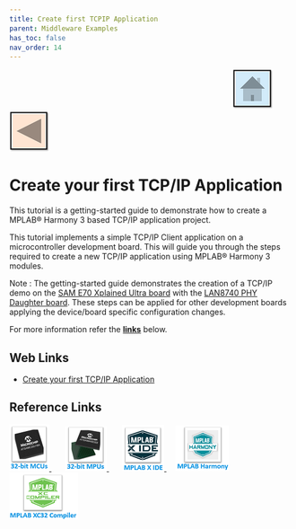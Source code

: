 ```yaml
---
title: Create first TCPIP Application
parent: Middleware Examples
has_toc: false
nav_order: 14
---
```


&nbsp;&nbsp;&nbsp;&nbsp;&nbsp;&nbsp;&nbsp;&nbsp;&nbsp;&nbsp;&nbsp;&nbsp;&nbsp;&nbsp;&nbsp;&nbsp;&nbsp;&nbsp;&nbsp;&nbsp;&nbsp;&nbsp;&nbsp;&nbsp;&nbsp;&nbsp;&nbsp;&nbsp; &nbsp;&nbsp;&nbsp;&nbsp;&nbsp;&nbsp;&nbsp;&nbsp;&nbsp;&nbsp;&nbsp;&nbsp;&nbsp;&nbsp;&nbsp;&nbsp;&nbsp;&nbsp;&nbsp;&nbsp;&nbsp;&nbsp;&nbsp;&nbsp;&nbsp;&nbsp;&nbsp;&nbsp;&nbsp;&nbsp;&nbsp;&nbsp;&nbsp;&nbsp;&nbsp;&nbsp;&nbsp;&nbsp;&nbsp;&nbsp;&nbsp;&nbsp;&nbsp;&nbsp;&nbsp;&nbsp;&nbsp;&nbsp;&nbsp;&nbsp;&nbsp;&nbsp;&nbsp;&nbsp;&nbsp;&nbsp;&nbsp;&nbsp;&nbsp;&nbsp;&nbsp;&nbsp;&nbsp;&nbsp;&nbsp;&nbsp;&nbsp;&nbsp;&nbsp;&nbsp;&nbsp;&nbsp;[<img src="../../r_images/quick_home.png" title="Home">](../../../readme.md) [<img src="../../r_images/quick_back.png"  title="Back">](../readme.md)

# Create your first TCP/IP Application

This tutorial is a getting-started guide to demonstrate how to create a MPLAB® Harmony 3 based TCP/IP application project.

This tutorial implements a simple TCP/IP Client application on a microcontroller development board. This will guide you through the steps required to create a new TCP/IP application using MPLAB® Harmony 3 modules.

Note : The getting-started guide demonstrates the creation of a TCP/IP demo on the <a href="https://www.microchip.com/Developmenttools/ProductDetails/DM320113" target="_blank">SAM E70 Xplained Ultra board</a> with the <a href="https://www.microchip.com/DevelopmentTools/ProductDetails/PartNO/AC320004-3" target="_blank">LAN8740 PHY Daughter board</a>. These steps can be applied for other development boards applying the device/board specific configuration changes.

For more information refer the **[links](#Web-Links)** below.

## <a id="Web-Links"> </a>
## Web Links

- <a href="https://github.com/Microchip-MPLAB-Harmony/net/wiki/Create-your-first-tcpip-application" target="_blank">Create your first TCP/IP Application</a>


## Reference Links
[<a href="https://www.microchip.com/design-centers/32-bit" target="_blank"> <img src="../../r_images/32_bit_mcus.png"> </a>]()  &nbsp; &nbsp; &nbsp; [<a href="https://www.microchip.com/design-centers/32-bit-mpus" target="_blank"> <img src="../../r_images/32_bit_mpus.png"> </a>]()  &nbsp; &nbsp; &nbsp; [<a href="https://www.microchip.com/mplab/mplab-x-ide" target="_blank"> <img src="../../r_images/mplab_x_ide.png"> </a>]()  &nbsp; &nbsp; [<a href="https://www.microchip.com/mplab/mplab-harmony" target="_blank"> <img src="../../r_images/mplab_harmony.png"> </a>]() [<a href="https://www.microchip.com/mplab/compilers" target="_blank"> <img src="../../r_images/mplab_compiler.png"> </a>]()  

